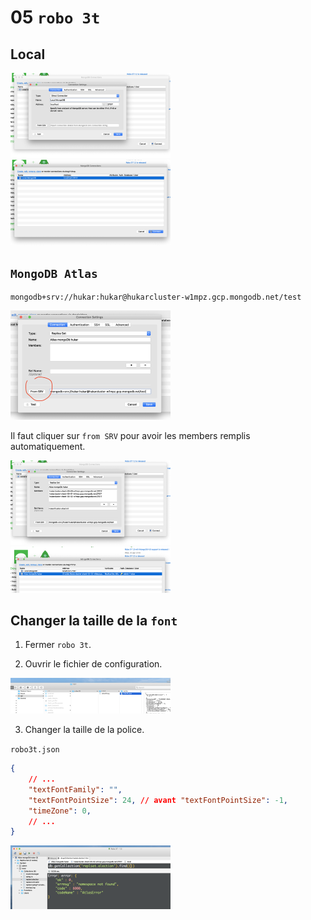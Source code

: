 # 05 `robo 3t`

## Local

<img src="assets/Screenshot 2020-03-25 at 09.37.51.png" alt="Screenshot 2020-03-25 at 09.37.51" style="zoom: 25%;" />

<img src="assets/Screenshot 2020-03-25 at 09.37.57.png" alt="Screenshot 2020-03-25 at 09.37.57" style="zoom:25%;" />

## `MongoDB Atlas`

```
mongodb+srv://hukar:hukar@hukarcluster-w1mpz.gcp.mongodb.net/test
```

<img src="assets/Screenshot 2020-03-25 at 09.46.18.png" alt="Screenshot 2020-03-25 at 09.46.18" style="zoom:25%;" />

Il faut cliquer sur `from SRV` pour avoir les members remplis automatiquement.



<img src="assets/Screenshot 2020-03-25 at 09.47.40.png" alt="Screenshot 2020-03-25 at 09.47.40" style="zoom: 25%;" />



<img src="assets/Screenshot 2020-03-25 at 09.47.53.png" alt="Screenshot 2020-03-25 at 09.47.53" style="zoom:25%;" />

## Changer la taille de la `font`

1. Fermer `robo 3t`.

2. Ouvrir le fichier de configuration.

<img src="assets/Screenshot 2020-03-25 at 10.03.17.png" alt="Screenshot 2020-03-25 at 10.03.17" style="zoom:25%;" />

3. Changer la taille de la police.

`robo3t.json`

```json
{
    // ...
    "textFontFamily": "",
    "textFontPointSize": 24, // avant "textFontPointSize": -1,
    "timeZone": 0,
    // ...
}
```

<img src="assets/Screenshot 2020-03-25 at 10.07.21.png" alt="Screenshot 2020-03-25 at 10.07.21" style="zoom:25%;" />

